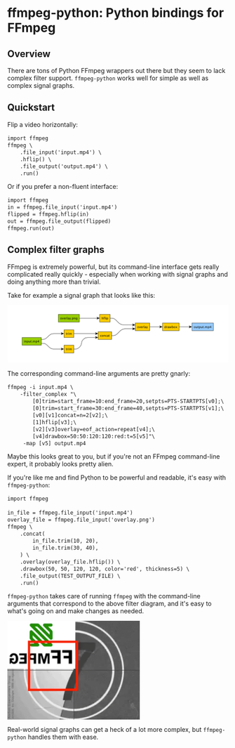 # ffmpeg-python: Python bindings for FFmpeg

## Overview

There are tons of Python FFmpeg wrappers out there but they seem to lack complex filter support.  `ffmpeg-python` works well for simple as well as complex signal graphs.

## Quickstart

Flip a video horizontally:
```
import ffmpeg
ffmpeg \
    .file_input('input.mp4') \
    .hflip() \
    .file_output('output.mp4') \
    .run()
```

Or if you prefer a non-fluent interface:
```
import ffmpeg
in = ffmpeg.file_input('input.mp4')
flipped = ffmpeg.hflip(in)
out = ffmpeg.file_output(flipped)
ffmpeg.run(out)
```

## Complex filter graphs
FFmpeg is extremely powerful, but its command-line interface gets really complicated really quickly - especially when working with signal graphs and doing anything more than trivial.

Take for example a signal graph that looks like this:

![Signal graph](https://raw.githubusercontent.com/kkroening/ffmpeg-python/master/doc/graph1.png)

The corresponding command-line arguments are pretty gnarly:
```
ffmpeg -i input.mp4 \
    -filter_complex "\
        [0]trim=start_frame=10:end_frame=20,setpts=PTS-STARTPTS[v0];\
        [0]trim=start_frame=30:end_frame=40,setpts=PTS-STARTPTS[v1];\
        [v0][v1]concat=n=2[v2];\
        [1]hflip[v3];\
        [v2][v3]overlay=eof_action=repeat[v4];\
        [v4]drawbox=50:50:120:120:red:t=5[v5]"\
     -map [v5] output.mp4
```

Maybe this looks great to you, but if you're not an FFmpeg command-line expert, it probably looks pretty alien.

If you're like me and find Python to be powerful and readable, it's easy with `ffmpeg-python`:
```
import ffmpeg

in_file = ffmpeg.file_input('input.mp4')
overlay_file = ffmpeg.file_input('overlay.png')
ffmpeg \
    .concat(
        in_file.trim(10, 20),
        in_file.trim(30, 40),
    ) \
    .overlay(overlay_file.hflip()) \
    .drawbox(50, 50, 120, 120, color='red', thickness=5) \
    .file_output(TEST_OUTPUT_FILE) \
    .run()
```

`ffmpeg-python` takes care of running `ffmpeg` with the command-line arguments that correspond to the above filter diagram, and it's easy to what's going on and make changes as needed.

<img src="https://raw.githubusercontent.com/kkroening/ffmpeg-python/master/doc/screenshot.png" alt="Screenshot" align="middle" width="60%" />

Real-world signal graphs can get a heck of a lot more complex, but `ffmpeg-python` handles them with ease.

